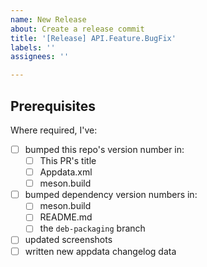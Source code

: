 ```yaml
---
name: New Release
about: Create a release commit
title: '[Release] API.Feature.BugFix'
labels: ''
assignees: ''

---
```


## Prerequisites

Where required, I've:
- [ ] bumped this repo's version number in:
    - [ ] This PR's title
    - [ ] Appdata.xml
    - [ ] meson.build
- [ ] bumped dependency version numbers in:
    - [ ] meson.build
    - [ ] README.md
    - [ ] the `deb-packaging` branch
- [ ] updated screenshots
- [ ] written new appdata changelog data
